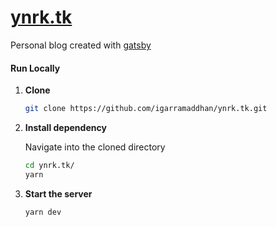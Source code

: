 # [ynrk.tk](https://ynrk.tk/)

Personal blog created with [gatsby](https://www.gatsbyjs.org/)

#### Run Locally

1. **Clone**
    ```sh
    git clone https://github.com/igarramaddhan/ynrk.tk.git
    ```

1.  **Install dependency**

    Navigate into the cloned directory
    ```sh
    cd ynrk.tk/
    yarn
    ```

1.  **Start the server**
    ```sh
    yarn dev
    ```
